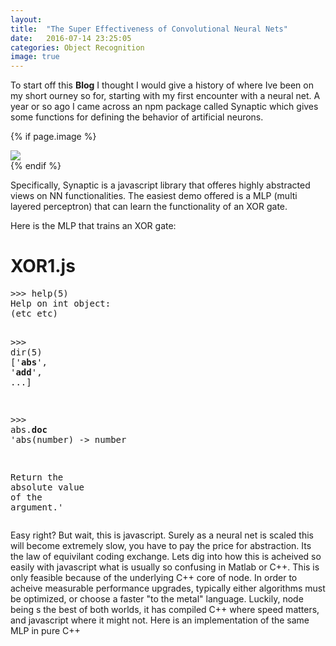 ```yaml
---
layout: 
title:  "The Super Effectiveness of Convolutional Neural Nets"
date:   2016-07-14 23:25:05
categories: Object Recognition
image: true
---
```




To start off this **Blog** I thought I would give a history of where Ive been on my short ourney so for, starting with my first encounter with a neural net. A year or so ago I came across an npm package called Synaptic which gives some functions for defining the behavior of artificial neurons.

{% if page.image %}
<div class="post-img">
<img class="img-responsive img-post" src=" {{site.baseurl}}/img/synapse.jpeg "/>
</div>
{% endif %}

Specifically, Synaptic is a javascript library that offeres highly abstracted views on NN functionalities. The easiest demo offered is a MLP (multi layered perceptron) that can learn the functionality of an XOR gate. 

Here is the MLP that trains an XOR gate: 

<h1>XOR1.js</h1>

<div class="highlight"><pre><span class="o">&gt;&gt;&gt;</span> <span class="n">help</span><span class="p">(</span><span class="mi">5</span><span class="p">)</span>
<span class="n">Help</span> <span class="n">on</span> <span class="nb">int</span> <span class="nb">object</span><span class="p">:</span>
<span class="p">(</span><span class="n">etc</span> <span class="n">etc</span><span class="p">)</span>

<span class="o">&gt;&gt;&gt;</span> <span class="nb">dir</span><span class="p">(</span><span class="mi">5</span><span class="p">)</span>
<span class="p">[</span><span class="s">&#39;__abs__&#39;</span><span class="p">,</span> <span class="s">&#39;__add__&#39;</span><span class="p">,</span> <span class="o">...</span><span class="p">]</span>

<span class="o">&gt;&gt;&gt;</span> <span class="nb">abs</span><span class="o">.</span><span class="n">__doc__</span>
<span class="s">&#39;abs(number) -&gt; number</span>

<span class="n">Return</span> <span class="n">the</span> <span class="n">absolute</span> <span class="n">value</span> <span class="n">of</span> <span class="n">the</span> <span class="n">argument</span><span class="o">.</span><span class="s">&#39;</span>
</pre></div>
</code>


Easy right? But wait, this is javascript. Surely as a neural net is scaled this will become extremely slow, you have to pay the price for abstraction. Its the law of equivilant coding exchange. Lets dig into how this is acheived so easily with javascript what is usually so confusing in Matlab or C++. This is only feasible because of the underlying C++ core of node. In order to acheive measurable performance upgrades, typically either algorithms must be optimized, or choose a faster "to the metal" language. Luckily, node being s the best of both worlds, it has compiled C++ where speed matters, and javascript where it might not. Here is an implementation of the same MLP in pure C++



